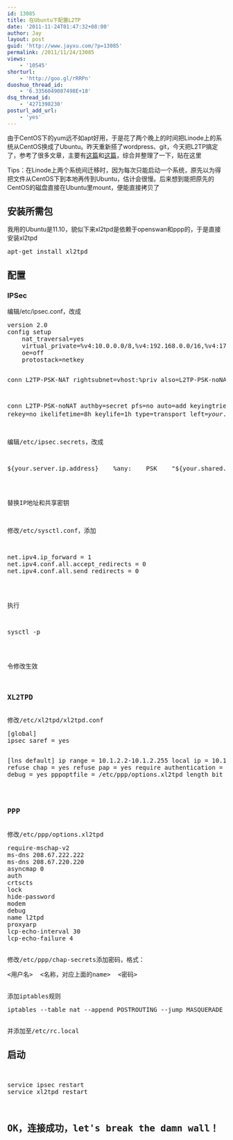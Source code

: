 ```yaml
---
id: 13085
title: 在Ubuntu下配置L2TP
date: '2011-11-24T01:47:32+08:00'
author: Jay
layout: post
guid: 'http://www.jayxu.com/?p=13085'
permalink: /2011/11/24/13085
views:
    - '10545'
shorturl:
    - 'http://goo.gl/rRRPn'
duoshuo_thread_id:
    - '6.3356049087498E+18'
dsq_thread_id:
    - '4271398230'
posturl_add_url:
    - 'yes'
---
```


由于CentOS下的yum远不如apt好用，于是花了两个晚上的时间把Linode上的系统从CentOS换成了Ubuntu。昨天重新搭了wordpress、git，今天把L2TP搞定了，参考了很多文章，主要有<a href="http://ubuntuforums.org/showthread.php?t=1645473" target="_blank">这篇</a>和<a href="http://apple4.us/2010/05/setting-up-l2tp-vpn-on-debian-ubuntu.html" target="_blank">这篇</a>，综合并整理了一下，贴在这里

Tips：在Linode上两个系统间迁移时，因为每次只能启动一个系统，原先以为得把文件从CentOS下到本地再传到Ubuntu，估计会很慢。后来想到能把原先的CentOS的磁盘直接在Ubuntu里mount，便能直接拷贝了
<h2>安装所需包</h2>
我用的Ubuntu是11.10，貌似下来xl2tpd是依赖于openswan和ppp的，于是直接安装xl2tpd
<pre class="lang:shell decode:1 " >
apt-get install xl2tpd
</pre>
<h2>配置</h2>
<h3>IPSec</h3>
编辑/etc/ipsec.conf，改成
<pre class="lang:shell decode:1 " >
version 2.0
config setup
    nat_traversal=yes
    virtual_private=%v4:10.0.0.0/8,%v4:192.168.0.0/16,%v4:172.16.0.0/12
    oe=off
    protostack=netkey

conn L2TP-PSK-NAT
    rightsubnet=vhost:%priv
    also=L2TP-PSK-noNAT

conn L2TP-PSK-noNAT
    authby=secret
    pfs=no
    auto=add
    keyingtries=3
    rekey=no
    ikelifetime=8h
    keylife=1h
    type=transport
    left=${your.server.ip.address}
    leftprotoport=17/1701
    right=%any
    rightprotoport=17/%any
</pre>
注意缩进，并替换${your.server.ip.address}为服务器公网IP地址

编辑/etc/ipsec.secrets，改成
<pre class="lang:shell decode:1 " >
${your.server.ip.address}    %any:    PSK    "${your.shared.secret}"
</pre>
替换IP地址和共享密钥

修改/etc/sysctl.conf，添加
<pre class="lang:shell decode:1 " >
net.ipv4.ip_forward = 1
net.ipv4.conf.all.accept_redirects = 0
net.ipv4.conf.all.send_redirects = 0
</pre>
执行
<pre class="lang:shell decode:1 " >
sysctl -p
</pre>
令修改生效
<h3>XL2TPD</h3>
修改/etc/xl2tpd/xl2tpd.conf
<pre class="lang:shell decode:1 " >
[global]
ipsec saref = yes

[lns default]
ip range = 10.1.2.2-10.1.2.255
local ip = 10.1.2.1
refuse chap = yes
refuse pap = yes
require authentication = yes
ppp debug = yes
pppoptfile = /etc/ppp/options.xl2tpd
length bit = yes
</pre>
<h3>PPP</h3>
修改/etc/ppp/options.xl2tpd
<pre class="lang:shell decode:1 " >
require-mschap-v2
ms-dns 208.67.222.222
ms-dns 208.67.220.220
asyncmap 0
auth
crtscts
lock
hide-password
modem
debug
name l2tpd
proxyarp
lcp-echo-interval 30
lcp-echo-failure 4
</pre>
修改/etc/ppp/chap-secrets添加密码，格式：
<pre class="lang:shell decode:1 " >
&lt;用户名&gt;  &lt;名称，对应上面的name&gt;  &lt;密码&gt;
</pre>
添加iptables规则
<pre class="lang:shell decode:1 " >
iptables --table nat --append POSTROUTING --jump MASQUERADE
</pre>
并添加至/etc/rc.local
<h2>启动</h2>
<pre class="lang:shell decode:1 " >
service ipsec restart
service xl2tpd restart
</pre>
<h2>OK，连接成功，let's break the damn wall！</h2>